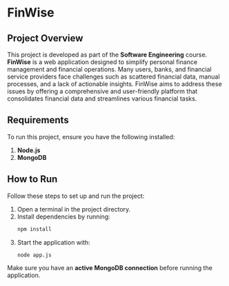 # FinWise

## Project Overview
This project is developed as part of the **Software Engineering** course. **FinWise** is a web application designed to simplify personal finance management and financial operations. Many users, banks, and financial service providers face challenges such as scattered financial data, manual processes, and a lack of actionable insights. FinWise aims to address these issues by offering a comprehensive and user-friendly platform that consolidates financial data and streamlines various financial tasks.

## Requirements
To run this project, ensure you have the following installed:
1. **Node.js**
2. **MongoDB**

## How to Run
Follow these steps to set up and run the project:

1. Open a terminal in the project directory.
2. Install dependencies by running:
   ```sh
   npm install
   ```
3. Start the application with:
   ```sh
   node app.js
   ```

Make sure you have an **active MongoDB connection** before running the application.